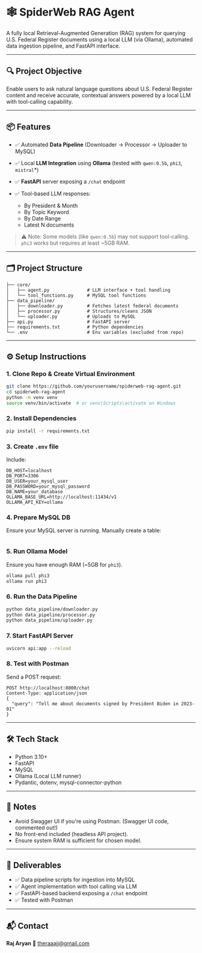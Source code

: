# 🕸️ SpiderWeb RAG Agent

A fully local Retrieval-Augmented Generation (RAG) system for querying U.S. Federal Register documents using a local LLM (via Ollama), automated data ingestion pipeline, and FastAPI interface.

---

## 🔍 Project Objective

Enable users to ask natural language questions about U.S. Federal Register content and receive accurate, contextual answers powered by a local LLM with tool-calling capability.

---

## 📦 Features

* ✅ Automated **Data Pipeline** (Downloader → Processor → Uploader to MySQL)
* ✅ Local **LLM Integration** using **Ollama** (tested with `qwen:0.5b`, `phi3`, `mistral`\*)
* ✅ **FastAPI** server exposing a `/chat` endpoint
* ✅ Tool-based LLM responses:

  * By President & Month
  * By Topic Keyword
  * By Date Range
  * Latest N documents

> ⚠️ Note: Some models (like `qwen:0.5b`) may not support tool-calling. `phi3` works but requires at least \~5GB RAM.

---

## 🗂️ Project Structure

```
├── core/
│   ├── agent.py              # LLM interface + tool handling
│   └── tool_functions.py     # MySQL tool functions
├── data_pipeline/
│   ├── downloader.py         # Fetches latest federal documents
│   ├── processor.py          # Structures/cleans JSON
│   └── uploader.py           # Uploads to MySQL
├── api.py                    # FastAPI server
├── requirements.txt          # Python dependencies
└── .env                      # Env variables (excluded from repo)
```

---

## ⚙️ Setup Instructions

### 1. Clone Repo & Create Virtual Environment

```bash
git clone https://github.com/yourusername/spiderweb-rag-agent.git
cd spiderweb-rag-agent
python -m venv venv
source venv/bin/activate  # or venv\Scripts\activate on Windows
```

### 2. Install Dependencies

```bash
pip install -r requirements.txt
```

### 3. Create `.env` file

Include:

```
DB_HOST=localhost
DB_PORT=3306
DB_USER=your_mysql_user
DB_PASSWORD=your_mysql_password
DB_NAME=your_database
OLLAMA_BASE_URL=http://localhost:11434/v1
OLLAMA_API_KEY=ollama
```

### 4. Prepare MySQL DB

Ensure your MySQL server is running. Manually create a table:

```sql
```

### 5. Run Ollama Model

Ensure you have enough RAM (\~5GB for `phi3`).

```bash
ollama pull phi3
ollama run phi3
```

### 6. Run the Data Pipeline

```bash
python data_pipeline/downloader.py
python data_pipeline/processor.py
python data_pipeline/uploader.py
```

### 7. Start FastAPI Server

```bash
uvicorn api:app --reload
```

### 8. Test with Postman

Send a POST request:

```
POST http://localhost:8000/chat
Content-Type: application/json
{
  "query": "Tell me about documents signed by President Biden in 2023-01"
}
```

---

## 🛠️ Tech Stack

* Python 3.10+
* FastAPI
* MySQL
* Ollama (Local LLM runner)
* Pydantic, dotenv, mysql-connector-python

---

## 📌 Notes

* Avoid Swagger UI if you're using Postman. (Swagger UI code, commented out!)
* No front-end included (headless API project).
* Ensure system RAM is sufficient for chosen model.

---

## 📃 Deliverables

* ✅ Data pipeline scripts for ingestion into MySQL
* ✅ Agent implementation with tool calling via LLM
* ✅ FastAPI-based backend exposing a `/chat` endpoint
* ✅ Tested with Postman

---

## 📬 Contact

**Raj Aryan**
📧 [theraaajj@gmail.com](mailto:theraaajj@gmail.com)

